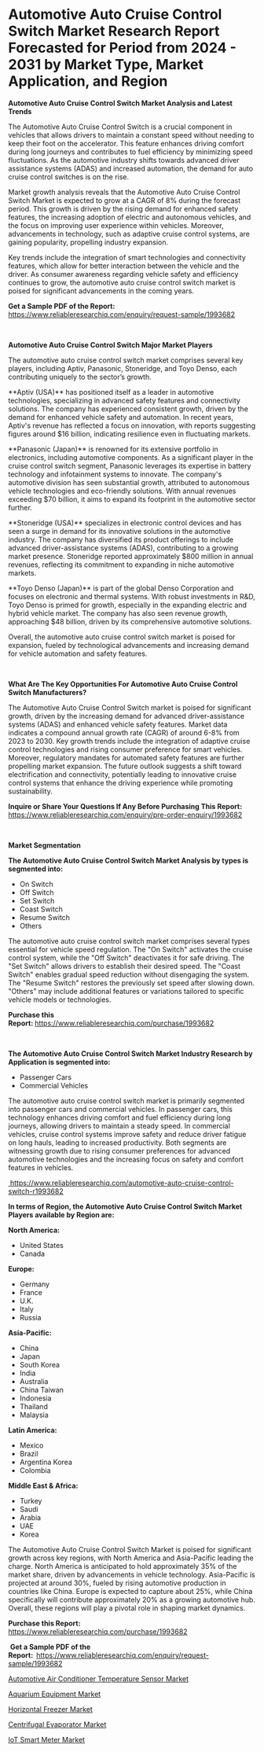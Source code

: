<p><h1>Automotive Auto Cruise Control Switch Market Research Report Forecasted for Period from 2024 -  2031 by Market Type, Market Application, and Region</h1></p><p><strong>Automotive Auto Cruise Control Switch Market Analysis and Latest Trends</strong></p>
<p><p>The Automotive Auto Cruise Control Switch is a crucial component in vehicles that allows drivers to maintain a constant speed without needing to keep their foot on the accelerator. This feature enhances driving comfort during long journeys and contributes to fuel efficiency by minimizing speed fluctuations. As the automotive industry shifts towards advanced driver assistance systems (ADAS) and increased automation, the demand for auto cruise control switches is on the rise.</p><p>Market growth analysis reveals that the Automotive Auto Cruise Control Switch Market is expected to grow at a CAGR of 8% during the forecast period. This growth is driven by the rising demand for enhanced safety features, the increasing adoption of electric and autonomous vehicles, and the focus on improving user experience within vehicles. Moreover, advancements in technology, such as adaptive cruise control systems, are gaining popularity, propelling industry expansion. </p><p>Key trends include the integration of smart technologies and connectivity features, which allow for better interaction between the vehicle and the driver. As consumer awareness regarding vehicle safety and efficiency continues to grow, the automotive auto cruise control switch market is poised for significant advancements in the coming years.</p></p>
<p><strong>Get a Sample PDF of the Report:&nbsp;</strong> <a href="https://www.reliableresearchiq.com/enquiry/request-sample/1993682?utm_campaign=1137&utm_medium=2&utm_source=Github&utm_content=ia&utm_term=25102024&utm_id=automotive-auto-cruise-control-switch">https://www.reliableresearchiq.com/enquiry/request-sample/1993682</a></p>
<p>&nbsp;</p>
<p><strong>Automotive Auto Cruise Control Switch Major Market Players</strong></p>
<p><p>The automotive auto cruise control switch market comprises several key players, including Aptiv, Panasonic, Stoneridge, and Toyo Denso, each contributing uniquely to the sector’s growth. </p><p>**Aptiv (USA)** has positioned itself as a leader in automotive technologies, specializing in advanced safety features and connectivity solutions. The company has experienced consistent growth, driven by the demand for enhanced vehicle safety and automation. In recent years, Aptiv's revenue has reflected a focus on innovation, with reports suggesting figures around $16 billion, indicating resilience even in fluctuating markets.</p><p>**Panasonic (Japan)** is renowned for its extensive portfolio in electronics, including automotive components. As a significant player in the cruise control switch segment, Panasonic leverages its expertise in battery technology and infotainment systems to innovate. The company's automotive division has seen substantial growth, attributed to autonomous vehicle technologies and eco-friendly solutions. With annual revenues exceeding $70 billion, it aims to expand its footprint in the automotive sector further.</p><p>**Stoneridge (USA)** specializes in electronic control devices and has seen a surge in demand for its innovative solutions in the automotive industry. The company has diversified its product offerings to include advanced driver-assistance systems (ADAS), contributing to a growing market presence. Stoneridge reported approximately $800 million in annual revenues, reflecting its commitment to expanding in niche automotive markets.</p><p>**Toyo Denso (Japan)** is part of the global Denso Corporation and focuses on electronic and thermal systems. With robust investments in R&D, Toyo Denso is primed for growth, especially in the expanding electric and hybrid vehicle market. The company has also seen revenue growth, approaching $48 billion, driven by its comprehensive automotive solutions.</p><p>Overall, the automotive auto cruise control switch market is poised for expansion, fueled by technological advancements and increasing demand for vehicle automation and safety features.</p></p>
<p>&nbsp;</p>
<p><strong>What Are The Key Opportunities For Automotive Auto Cruise Control Switch Manufacturers?</strong></p>
<p><p>The Automotive Auto Cruise Control Switch market is poised for significant growth, driven by the increasing demand for advanced driver-assistance systems (ADAS) and enhanced vehicle safety features. Market data indicates a compound annual growth rate (CAGR) of around 6-8% from 2023 to 2030. Key growth trends include the integration of adaptive cruise control technologies and rising consumer preference for smart vehicles. Moreover, regulatory mandates for automated safety features are further propelling market expansion. The future outlook suggests a shift toward electrification and connectivity, potentially leading to innovative cruise control systems that enhance the driving experience while promoting sustainability.</p></p>
<p><strong>Inquire or Share Your Questions If Any Before Purchasing This Report:</strong> <a href="https://www.reliableresearchiq.com/enquiry/pre-order-enquiry/1993682?utm_campaign=1137&utm_medium=2&utm_source=Github&utm_content=ia&utm_term=25102024&utm_id=automotive-auto-cruise-control-switch">https://www.reliableresearchiq.com/enquiry/pre-order-enquiry/1993682</a></p>
<p>&nbsp;</p>
<p><strong>Market Segmentation</strong></p>
<p><strong>The Automotive Auto Cruise Control Switch Market Analysis by types is segmented into:</strong></p>
<p><ul><li>On Switch</li><li>Off Switch</li><li>Set Switch</li><li>Coast Switch</li><li>Resume Switch</li><li>Others</li></ul></p>
<p><p>The automotive auto cruise control switch market comprises several types essential for vehicle speed regulation. The "On Switch" activates the cruise control system, while the "Off Switch" deactivates it for safe driving. The "Set Switch" allows drivers to establish their desired speed. The "Coast Switch" enables gradual speed reduction without disengaging the system. The "Resume Switch" restores the previously set speed after slowing down. "Others" may include additional features or variations tailored to specific vehicle models or technologies.</p></p>
<p><strong>Purchase this Report:&nbsp;</strong><a href="https://www.reliableresearchiq.com/purchase/1993682?utm_campaign=1137&utm_medium=2&utm_source=Github&utm_content=ia&utm_term=25102024&utm_id=automotive-auto-cruise-control-switch">https://www.reliableresearchiq.com/purchase/1993682</a></p>
<p>&nbsp;</p>
<p><strong>The Automotive Auto Cruise Control Switch Market Industry Research by Application is segmented into:</strong></p>
<p><ul><li>Passenger Cars</li><li>Commercial Vehicles</li></ul></p>
<p><p>The automotive auto cruise control switch market is primarily segmented into passenger cars and commercial vehicles. In passenger cars, this technology enhances driving comfort and fuel efficiency during long journeys, allowing drivers to maintain a steady speed. In commercial vehicles, cruise control systems improve safety and reduce driver fatigue on long hauls, leading to increased productivity. Both segments are witnessing growth due to rising consumer preferences for advanced automotive technologies and the increasing focus on safety and comfort features in vehicles.</p></p>
<p><a href="https://www.reliableresearchiq.com/automotive-auto-cruise-control-switch-r1993682?utm_campaign=1137&utm_medium=2&utm_source=Github&utm_content=ia&utm_term=25102024&utm_id=automotive-auto-cruise-control-switch">&nbsp;https://www.reliableresearchiq.com/automotive-auto-cruise-control-switch-r1993682</a></p>
<p><strong>In terms of Region, the Automotive Auto Cruise Control Switch Market Players available by Region are:</strong></p>
<p>
    <p> <strong> North America: </strong>
        <ul>
            <li>United States</li>
            <li>Canada</li>
        </ul>
        </p> 
    <p> <strong> Europe: </strong>
        <ul>
            <li>Germany</li>
            <li>France</li>
            <li>U.K.</li>
            <li>Italy</li>
            <li>Russia</li>
        </ul>
        </p> 
    <p> <strong> Asia-Pacific: </strong>
        <ul>
            <li>China</li>
            <li>Japan</li>
            <li>South Korea</li>
            <li>India</li>
            <li>Australia</li>
            <li>China Taiwan</li>
            <li>Indonesia</li>
            <li>Thailand</li>
            <li>Malaysia</li>
        </ul>
        </p> 
    <p> <strong> Latin America: </strong>
        <ul>
            <li>Mexico</li>
            <li>Brazil</li>
            <li>Argentina Korea</li>
            <li>Colombia</li>
        </ul>
        </p> 
    <p> <strong> Middle East & Africa: </strong>
        <ul>
            <li>Turkey</li>
            <li>Saudi</li>
            <li>Arabia</li>
            <li>UAE</li>
            <li>Korea</li>
        </ul>
    </p>
    </p>
<p><p>The Automotive Auto Cruise Control Switch Market is poised for significant growth across key regions, with North America and Asia-Pacific leading the charge. North America is anticipated to hold approximately 35% of the market share, driven by advancements in vehicle technology. Asia-Pacific is projected at around 30%, fueled by rising automotive production in countries like China. Europe is expected to capture about 25%, while China specifically will contribute approximately 20% as a growing automotive hub. Overall, these regions will play a pivotal role in shaping market dynamics.</p></p>
<p><strong>Purchase this Report: </strong><a href="https://www.reliableresearchiq.com/purchase/1993682?utm_campaign=1137&utm_medium=2&utm_source=Github&utm_content=ia&utm_term=25102024&utm_id=automotive-auto-cruise-control-switch">https://www.reliableresearchiq.com/purchase/1993682</a></p>
<p>&nbsp;<strong>Get a Sample PDF of the Report:&nbsp;&nbsp;</strong><a href="https://www.reliableresearchiq.com/enquiry/request-sample/1993682?utm_campaign=1137&utm_medium=2&utm_source=Github&utm_content=ia&utm_term=25102024&utm_id=automotive-auto-cruise-control-switch">https://www.reliableresearchiq.com/enquiry/request-sample/1993682</a></p>
<p><strong></strong></p>
<p><p><a href="https://github.com/lavenaz9fufin/Market-Research-Report-List-1/blob/main/automotive-air-conditioner-temperature-sensor-market.md?utm_campaign=1137&utm_medium=2&utm_source=Github&utm_content=ia&utm_term=25102024&utm_id=automotive-auto-cruise-control-switch">Automotive Air Conditioner Temperature Sensor Market</a></p><p><a href="https://www.linkedin.com/pulse/aquarium-equipment-market-trends-insights-type-application-utdqf?utm_campaign=1137&utm_medium=2&utm_source=Github&utm_content=ia&utm_term=25102024&utm_id=automotive-auto-cruise-control-switch">Aquarium Equipment Market</a></p><p><a href="https://issuu.com/reportprime-2/docs/horizontal-freezer-market-size-2030_01f7201b8f824c?utm_campaign=1137&utm_medium=2&utm_source=Github&utm_content=ia&utm_term=25102024&utm_id=automotive-auto-cruise-control-switch">Horizontal Freezer Market</a></p><p><a href="https://www.linkedin.com/pulse/centrifugal-evaporator-market-global-analysis-trends-tn2xf?utm_campaign=1137&utm_medium=2&utm_source=Github&utm_content=ia&utm_term=25102024&utm_id=automotive-auto-cruise-control-switch">Centrifugal Evaporator Market</a></p><p><a href="https://issuu.com/reportprime-2/docs/iot-smart-meter-market-size-2030.pptx?utm_campaign=1137&utm_medium=2&utm_source=Github&utm_content=ia&utm_term=25102024&utm_id=automotive-auto-cruise-control-switch">IoT Smart Meter Market</a></p></p>
